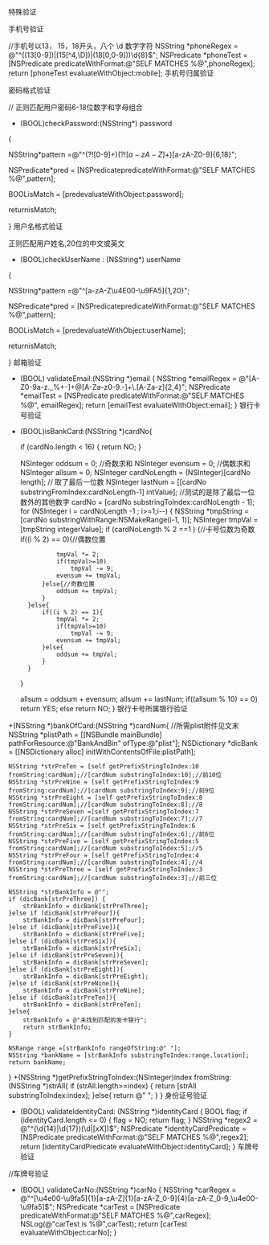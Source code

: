 特殊验证

手机号验证

 //手机号以13， 15，18开头，八个 \d 数字字符
    NSString *phoneRegex = @"^((13[0-9])|(15[^4,\\D])|(18[0,0-9]))\\d{8}$";
    NSPredicate *phoneTest = [NSPredicate predicateWithFormat:@"SELF MATCHES %@",phoneRegex];
    return [phoneTest evaluateWithObject:mobile];
手机号归属验证

密码格式验证

// 正则匹配用户密码6-18位数字和字母组合
+ (BOOL)checkPassword:(NSString*) password

{

NSString*pattern =@"^(?![0-9]+$)(?![a-zA-Z]+$)[a-zA-Z0-9]{6,18}";

NSPredicate*pred = [NSPredicatepredicateWithFormat:@"SELF MATCHES %@",pattern];

BOOLisMatch = [predevaluateWithObject:password];

returnisMatch;

}
用户名格式验证

正则匹配用户姓名,20位的中文或英文

+ (BOOL)checkUserName : (NSString*) userName

{

NSString*pattern =@"^[a-zA-Z\u4E00-\u9FA5]{1,20}";

NSPredicate*pred = [NSPredicatepredicateWithFormat:@"SELF MATCHES %@",pattern];

BOOLisMatch = [predevaluateWithObject:userName];

returnisMatch;

}
邮箱验证

+ (BOOL) validateEmail:(NSString *)email
{
    NSString *emailRegex = @"[A-Z0-9a-z._%+-]+@[A-Za-z0-9.-]+\\.[A-Za-z]{2,4}";
    NSPredicate *emailTest = [NSPredicate predicateWithFormat:@"SELF MATCHES %@", emailRegex];
    return [emailTest evaluateWithObject:email];
}
银行卡号验证

+ (BOOL)isBankCard:(NSString *)cardNo{

    if (cardNo.length < 16) {
        return NO;
    }

    NSInteger oddsum = 0;     //奇数求和
    NSInteger evensum = 0;    //偶数求和
    NSInteger allsum = 0;
    NSInteger cardNoLength = (NSInteger)[cardNo length];
    // 取了最后一位数
    NSInteger lastNum = [[cardNo substringFromIndex:cardNoLength-1] intValue];
    //测试的是除了最后一位数外的其他数字
    cardNo = [cardNo substringToIndex:cardNoLength - 1];
    for (NSInteger i = cardNoLength -1 ; i>=1;i--) {
        NSString *tmpString = [cardNo substringWithRange:NSMakeRange(i-1, 1)];
        NSInteger tmpVal = [tmpString integerValue];
        if (cardNoLength % 2 ==1 ) {//卡号位数为奇数
            if((i % 2) == 0){//偶数位置

                tmpVal *= 2;
                if(tmpVal>=10)
                    tmpVal -= 9;
                evensum += tmpVal;
            }else{//奇数位置
                oddsum += tmpVal;
            }
        }else{
            if((i % 2) == 1){
                tmpVal *= 2;
                if(tmpVal>=10)
                    tmpVal -= 9;
                evensum += tmpVal;
            }else{
                oddsum += tmpVal;
            }
        }
    }

    allsum = oddsum + evensum;
    allsum += lastNum;
    if((allsum % 10) == 0)
        return YES;
    else
        return NO;
}
银行卡号所属银行验证

+(NSString *)bankOfCard:(NSString *)cardNum{
    //所需plist附件见文末
    NSString *plistPath = [[NSBundle mainBundle] pathForResource:@"BankAndBin" ofType:@"plist"];
    NSDictionary *dicBank = [[NSDictionary alloc] initWithContentsOfFile:plistPath];

    NSString *strPreTen = [self getPrefixStringToIndex:10 fromString:cardNum];//[cardNum substringToIndex:10];//前10位
    NSString *strPreNine = [self getPrefixStringToIndex:9 fromString:cardNum];//[cardNum substringToIndex:9];//前9位
    NSString *strPreEight = [self getPrefixStringToIndex:8 fromString:cardNum];//[cardNum substringToIndex:8];//8
    NSString *strPreSeven =[self getPrefixStringToIndex:7 fromString:cardNum];//[cardNum substringToIndex:7];//7
    NSString *strPreSix = [self getPrefixStringToIndex:6 fromString:cardNum];//[cardNum substringToIndex:6];//前6位
    NSString *strPreFive = [self getPrefixStringToIndex:5 fromString:cardNum];//[cardNum substringToIndex:5];//5
    NSString *strPreFour = [self getPrefixStringToIndex:4 fromString:cardNum];//[cardNum substringToIndex:4];//4
    NSString *strPreThree = [self getPrefixStringToIndex:3 fromString:cardNum];//[cardNum substringToIndex:3];//前三位

    NSString *strBankInfo = @"";
    if (dicBank[strPreThree]) {
        strBankInfo = dicBank[strPreThree];
    }else if (dicBank[strPreFour]){
        strBankInfo = dicBank[strPreFour];
    }else if (dicBank[strPreFive]){
        strBankInfo = dicBank[strPreFive];
    }else if (dicBank[strPreSix]){
        strBankInfo = dicBank[strPreSix];
    }else if (dicBank[strPreSeven]){
        strBankInfo = dicBank[strPreSeven];
    }else if (dicBank[strPreEight]){
        strBankInfo = dicBank[strPreEight];
    }else if (dicBank[strPreNine]){
        strBankInfo = dicBank[strPreNine];
    }else if (dicBank[strPreTen]){
        strBankInfo = dicBank[strPreTen];
    }else{
        strBankInfo = @"未找到匹配的发卡银行";
        return strBankInfo;
    }

    NSRange range =[strBankInfo rangeOfString:@" "];
    NSString *bankName = [strBankInfo substringToIndex:range.location];
    return bankName;
}
+(NSString *)getPrefixStringToIndex:(NSInteger)index fromString:(NSString *)strAll{
    if (strAll.length>=index) {
        return  [strAll substringToIndex:index];
    }else{
        return @" ";
    }
}
身份证号验证

+ (BOOL) validateIdentityCard: (NSString *)identityCard
{
    BOOL flag;
    if (identityCard.length <= 0) {
        flag = NO;
        return flag;
    }
    NSString *regex2 = @"^(\\d{14}|\\d{17})(\\d|[xX])$";
    NSPredicate *identityCardPredicate = [NSPredicate predicateWithFormat:@"SELF MATCHES %@",regex2];
    return [identityCardPredicate evaluateWithObject:identityCard];
}
车牌号验证

//车牌号验证
+ (BOOL) validateCarNo:(NSString *)carNo
{
    NSString *carRegex = @"^[\u4e00-\u9fa5]{1}[a-zA-Z]{1}[a-zA-Z_0-9]{4}[a-zA-Z_0-9_\u4e00-\u9fa5]$";
    NSPredicate *carTest = [NSPredicate predicateWithFormat:@"SELF MATCHES %@",carRegex];
    NSLog(@"carTest is %@",carTest);
    return [carTest evaluateWithObject:carNo];
}
